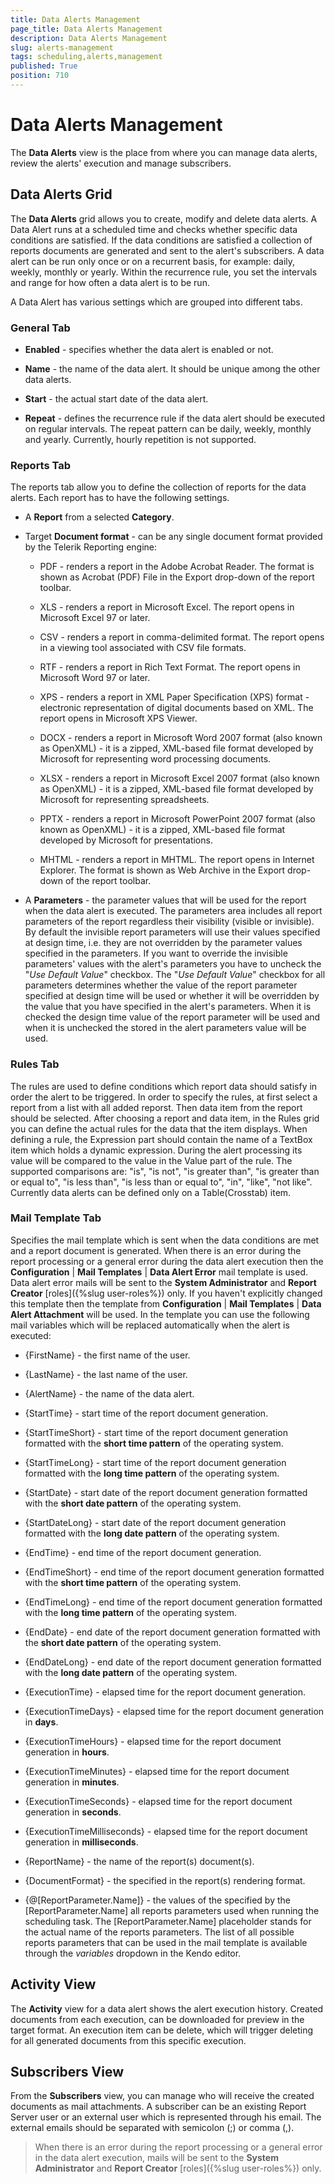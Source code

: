 ```yaml
---
title: Data Alerts Management
page_title: Data Alerts Management
description: Data Alerts Management
slug: alerts-management
tags: scheduling,alerts,management
published: True
position: 710
---
```


# Data Alerts Management

The **Data Alerts** view is the place from where you can manage data alerts, review the alerts' execution and manage subscribers.

## Data Alerts Grid

The **Data Alerts** grid allows you to create, modify and delete data alerts.
A Data Alert runs at a scheduled time and checks whether specific data conditions are satisfied. If the data conditions are satisfied a collection of reports documents are generated and sent to the alert's subscribers. A data alert can be run only once or on a recurrent basis, for example: daily, weekly, monthly or yearly. Within the recurrence rule, you set the intervals and range for how often a data alert is to be run.

A Data Alert has various settings which are grouped into different tabs. 

### General Tab

-   **Enabled** - specifies whether the data alert is enabled or not.

-   **Name** - the name of the data alert. It should be unique among the other data alerts.

-   **Start** - the actual start date of the data alert.

-   **Repeat** - defines the recurrence rule if the data alert should be executed on regular intervals. The repeat pattern can be daily, weekly, monthly and yearly. Currently, hourly repetition is not supported.


### Reports Tab

The reports tab allow you to define the collection of reports for the data alerts. Each report has to have the following settings.

-   A **Report** from a selected **Category**.

-   Target **Document format** - can be any single document format provided by the Telerik Reporting engine:

    -   PDF - renders a report in the Adobe Acrobat Reader. The format is shown as Acrobat (PDF) File in the Export drop-down of the report toolbar.

    -   XLS - renders a report in Microsoft Excel. The report opens in Microsoft Excel 97 or later.

    -   CSV - renders a report in comma-delimited format. The report opens in a viewing tool associated with CSV file formats.

    -   RTF - renders a report in Rich Text Format. The report opens in Microsoft Word 97 or later.

    -   XPS - renders a report in XML Paper Specification (XPS) format - electronic representation of digital documents based on XML. The report opens in Microsoft XPS Viewer.

    -   DOCX - renders a report in Microsoft Word 2007 format (also known as OpenXML) - it is a zipped, XML-based file format developed by Microsoft for representing word processing documents.

    -   XLSX - renders a report in Microsoft Excel 2007 format (also known as OpenXML) - it is a zipped, XML-based file format developed by Microsoft for representing spreadsheets.

    -   PPTX - renders a report in Microsoft PowerPoint 2007 format (also known as OpenXML) - it is a zipped, XML-based file format developed by Microsoft for presentations.

    -   MHTML - renders a report in MHTML. The report opens in Internet Explorer. The format is shown as Web Archive in the Export drop-down of the report toolbar.

-   A **Parameters** - the parameter values that will be used for the report when the data alert is executed. The parameters area includes all report parameters of the report regardless their visibility (visible or invisible). By default the invisible report parameters will use their values specified at design time, i.e. they are not overridden by the parameter values  specified in the parameters. If you want to override the invisible parameters' values with the alert's parameters you have to uncheck the "*Use Default Value*" checkbox.
The "*Use Default Value*" checkbox for all parameters determines whether the value of the report parameter specified at design time will be used or whether it will be overridden by the value that you have specified in the alert's parameters. When it is checked the design time value of the report parameter will be used and when it is unchecked the stored in the alert parameters value will be used.

### Rules Tab

The rules are used to define conditions which report data should satisfy in order the alert to be triggered. In order to specify the rules, at first
select a report from a list with all added reporst. Then data item from the report should be selected. After choosing a report and data item, in the Rules grid you can define the actual rules for the data that the item displays. When defining a rule, the Expression part should contain the name of a TextBox item which holds a dynamic expression. During the alert processing its value will be compared to the value in the Value part of the rule. The supported comparisons are: "is", "is not", "is greater than", "is greater than or equal to", "is less than", "is less than or equal to", "in", "like", "not like". Currently data alerts can be defined only on a Table(Crosstab) item.

### Mail Template Tab

Specifies the mail template which is sent when the data conditions are met and a report document is generated. When there is an error during the report processing or a general error during the data alert execution then the **Configuration** | **Mail Templates** | **Data Alert Error** mail template is used. Data alert error mails will be sent to the **System Administrator** and **Report Creator** [roles]({%slug user-roles%}) only.
If you haven't explicitly changed this template then the template from **Configuration** | **Mail Templates** | **Data Alert Attachment** will be used.
In the template you can use the following mail variables which will be replaced automatically when the alert is executed:

-   {FirstName} - the first name of the user.

-   {LastName} - the last name of the user.

-   {AlertName} - the name of the data alert.

-   {StartTime} - start time of the report document generation.

-   {StartTimeShort} - start time of the report document generation formatted with the **short time pattern** of the operating system.

-   {StartTimeLong} - start time of the report document generation formatted with the **long time pattern** of the operating system.

-   {StartDate} - start date of the report document generation formatted with the **short date pattern** of the operating system.

-   {StartDateLong} - start date of the report document generation formatted with the **long date pattern** of the operating system.

-   {EndTime} - end time of the report document generation.

-   {EndTimeShort} - end time of the report document generation formatted with the **short time pattern** of the operating system.

-   {EndTimeLong} - end time of the report document generation formatted with the **long time pattern** of the operating system.

-   {EndDate} - end date of the report document generation formatted with the **short date pattern** of the operating system.

-   {EndDateLong} - end date of the report document generation formatted with the **long date pattern** of the operating system.

-   {ExecutionTime} - elapsed time for the report document generation.

-   {ExecutionTimeDays} - elapsed time for the report document generation in **days**.

-   {ExecutionTimeHours} - elapsed time for the report document generation in **hours**.

-   {ExecutionTimeMinutes} - elapsed time for the report document generation in **minutes**.

-   {ExecutionTimeSeconds} - elapsed time for the report document generation in **seconds**.

-   {ExecutionTimeMilliseconds} - elapsed time for the report document generation in **milliseconds**.

-   {ReportName} - the name of the report(s) document(s).

-   {DocumentFormat} - the specified in the report(s) rendering format.

-   {@\[ReportParameter.Name\]} - the values of the specified by the \[ReportParameter.Name\] all reports parameters used when running the scheduling task. The \[ReportParameter.Name\] placeholder stands for the actual name of the reports parameters. The list of all possible reports parameters that can be used in the mail template is available through the *variables* dropdown in the Kendo editor.

## Activity View

The **Activity** view for a data alert shows the alert execution history. Created documents from each execution, can be downloaded for preview in the target format. An execution item can be delete, which will trigger deleting for all generated documents from this specific execution.

## Subscribers View

From the **Subscribers** view, you can manage who will receive the created documents as mail attachments. A subscriber can be an existing Report Server user or an external user which is represented through his email. The external emails should be separated with semicolon (;) or comma (,).

> When there is an error during the report processing or a general error in the data alert execution, mails will be sent to the **System Administrator** and **Report Creator** [roles]({%slug user-roles%}) only.
